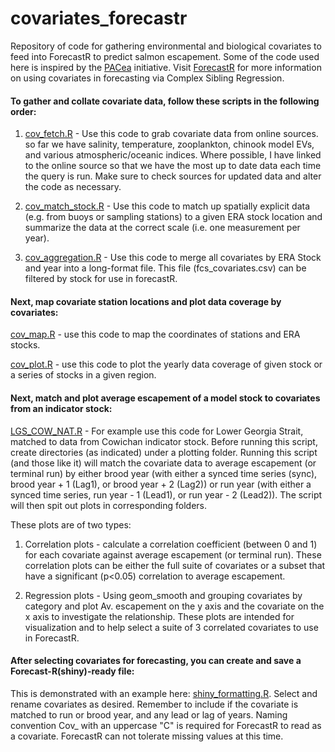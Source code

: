 # covariates_forecastr

Repository of code for gathering environmental and biological covariates to feed into ForecastR to predict salmon escapement. Some of the code used here is inspired by the [PACea](https://github.com/pbs-assess/PACea) initiative. Visit [ForecastR](https://github.com/SalmonForecastR/ForecastR-Releases) for more information on using covariates in forecasting via Complex Sibling Regression. 

#### To gather and collate covariate data, follow these scripts in the following order: 

1. [cov_fetch.R](https://github.com/nembrown/covariates_forecastr/blob/main/cov_fetch.R) - Use this code to grab covariate data from online sources. so far we have salinity, temperature, zooplankton, chinook model EVs, and various atmospheric/oceanic indices. Where possible, I have linked to the online source so that we have the most up to date data each time the query is run. Make sure to check sources for updated data and alter the code as necessary. 

2. [cov_match_stock.R](https://github.com/nembrown/covariates_forecastr/blob/main/cov_match_stock.R) - Use this code to match up spatially explicit data (e.g. from buoys or sampling stations) to a given ERA stock location and summarize the data at the correct scale (i.e. one measurement per year). 

3. [cov_aggregation.R](https://github.com/nembrown/covariates_forecastr/blob/main/cov_aggregation.R) - Use this code to merge all covariates by ERA Stock and year into a long-format file. This file (fcs_covariates.csv) can be filtered by stock for use in forecastR. 


#### Next, map covariate station locations and plot data coverage by covariates:

[cov_map.R](https://github.com/nembrown/covariates_forecastr/blob/main/cov_map.R) - use this code to map the coordinates of stations and ERA stocks.

[cov_plot.R](https://github.com/nembrown/covariates_forecastr/blob/main/cov_plot.R) - use this code to plot the yearly data coverage of given stock or a series of stocks in a given region. 

#### Next, match and plot average escapement of a model stock to covariates from an indicator stock:

[LGS_COW_NAT.R](https://github.com/nembrown/covariates_forecastr/blob/main/LGS_COW_NAT.R) - For example use this code for Lower Georgia Strait, matched to data from Cowichan indicator stock. Before running this script, create directories (as indicated) under a plotting folder. Running this script (and those like it) will match the covariate data to average escapement (or terminal run) by either brood year (with either a synced time series (sync), brood year + 1 (Lag1), or brood year + 2 (Lag2)) or run year (with either a synced time series, run year - 1 (Lead1), or run year - 2 (Lead2)). The script will then spit out plots in corresponding folders. 

These plots are of two types: 

1. Correlation plots - calculate a correlation coefficient (between 0 and 1) for each covariate against average escapement (or terminal run). These correlation plots can be either the full suite of covariates or a subset that have a significant (p<0.05) correlation to average escapement. 

2. Regression plots - Using geom_smooth and grouping covariates by category and plot Av. escapement on the y axis and the covariate on the x axis to investigate the relationship. These plots are intended for visualization and to help select a suite of 3 correlated covariates to use in ForecastR. 

#### After selecting covariates for forecasting, you can create and save a Forecast-R(shiny)-ready file:

This is demonstrated with an example here: 
[shiny_formatting.R](https://github.com/nembrown/covariates_forecastr/blob/main/shiny_formatting.R). Select and rename covariates as desired. Remember to include if the covariate is matched to run or brood year, and any lead or lag of years. Naming convention Cov_ with an uppercase "C" is required for ForecastR to read as a covariate. ForecastR can not tolerate missing values at this time. 
